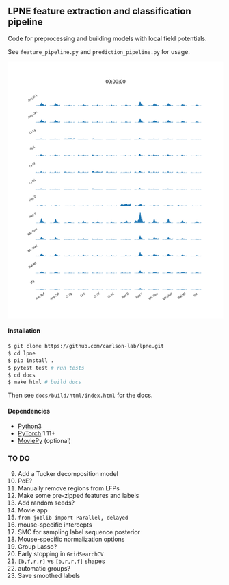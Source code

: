 ## LPNE feature extraction and classification pipeline

Code for preprocessing and building models with local field potentials.

See `feature_pipeline.py` and `prediction_pipeline.py` for usage.

<p align="center">
<img align="middle" src="example_cpsd.gif" width="600" height="600" />
</p>

#### Installation

```bash
$ git clone https://github.com/carlson-lab/lpne.git
$ cd lpne
$ pip install .
$ pytest test # run tests
$ cd docs
$ make html # build docs
```

Then see `docs/build/html/index.html` for the docs.

#### Dependencies
* [Python3](https://www.python.org/)
* [PyTorch](https://pytorch.org) 1.11+
* [MoviePy](https://github.com/Zulko/moviepy) (optional)


### TO DO
9. Add a Tucker decomposition model
10. PoE?
12. Manually remove regions from LFPs
21. Make some pre-zipped features and labels
26. Add random seeds?
31. Movie app
32. `from joblib import Parallel, delayed`
34. mouse-specific intercepts
36. SMC for sampling label sequence posterior
37. Mouse-specific normalization options
41. Group Lasso?
42. Early stopping in `GridSearchCV`
43. ``[b,f,r,r]`` vs ``[b,r,r,f]`` shapes
45. automatic groups?
46. Save smoothed labels
